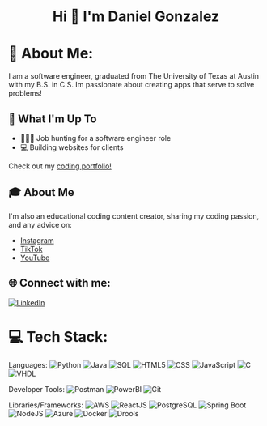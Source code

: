 <!--
**dpolygon/dpolygon** is a ✨ _special_ ✨ repository because its `README.md` (this file) appears on your GitHub profile.

Here are some ideas to get you started:

- 🔭 I’m currently working on ...
- 🌱 I’m currently learning ...
- 👯 I’m looking to collaborate on ...
- 🤔 I’m looking for help with ...
- 💬 Ask me about ...
- 📫 How to reach me: ...
- 😄 Pronouns: ...
- ⚡ Fun fact: ...
-->

<h1 align="center">Hi 👋 I'm Daniel Gonzalez</h1>

# 💫 About Me:
I am a software engineer, graduated from The University of Texas at Austin with my B.S. in C.S. Im passionate about creating apps that serve to solve problems!

## 🚀 What I'm Up To

- 👨🏽‍💻 Job hunting for a software engineer role
- 💻 Building websites for clients

Check out my [coding portfolio!](https://lonestardev.net)

## 🎓 About Me

I'm also an educational coding content creator, sharing my coding passion, and any advice on:

- [Instagram](https://www.instagram.com/swerikcodes/)
- [TikTok](https://www.tiktok.com/@swerikcodes)
- [YouTube](https://www.youtube.com/channel/UCgKFOz_KrMbmypWrawtzDQg)


## 🌐 Connect with me:
[![LinkedIn](https://img.shields.io/badge/LinkedIn-%230077B5.svg?logo=linkedin&logoColor=white)](https://www.linkedin.com/in/erik-cupsa/)

# 💻 Tech Stack:
Languages: 
![Python](https://img.shields.io/badge/python-%233776AB.svg?style=for-the-badge&logo=python&logoColor=white) 
![Java](https://img.shields.io/badge/java-%23ED8B00.svg?style=for-the-badge&logo=java&logoColor=white) 
![SQL](https://img.shields.io/badge/sql-%2307405e.svg?style=for-the-badge&logo=postgresql&logoColor=white) 
![HTML5](https://img.shields.io/badge/html5-%23E34F26.svg?style=for-the-badge&logo=html5&logoColor=white) 
![CSS](https://img.shields.io/badge/css-%231572B6.svg?style=for-the-badge&logo=css3&logoColor=white) 
![JavaScript](https://img.shields.io/badge/javascript-%23323330.svg?style=for-the-badge&logo=javascript&logoColor=%23F7DF1E) 
![C](https://img.shields.io/badge/C-00599C?style=for-the-badge&logo=c&logoColor=white) 
![VHDL](https://img.shields.io/badge/VHDL-%234C709D.svg?style=for-the-badge&logo=V&logoColor=white)

Developer Tools: 
![Postman](https://img.shields.io/badge/Postman-FF6C37?style=for-the-badge&logo=postman&logoColor=white) 
![PowerBI](https://img.shields.io/badge/PowerBI-F2C811?style=for-the-badge&logo=powerbi&logoColor=black) 
![Git](https://img.shields.io/badge/git-%23F05033.svg?style=for-the-badge&logo=git&logoColor=white)

Libraries/Frameworks: 
![AWS](https://img.shields.io/badge/AWS-%23232F3E.svg?style=for-the-badge&logo=amazon-aws&logoColor=white) 
![ReactJS](https://img.shields.io/badge/react-%2320232a.svg?style=for-the-badge&logo=react&logoColor=%2361DAFB) 
![PostgreSQL](https://img.shields.io/badge/PostgreSQL-316192?style=for-the-badge&logo=postgresql&logoColor=white) 
![Spring Boot](https://img.shields.io/badge/Spring_Boot-F2F4F9?style=for-the-badge&logo=spring-boot) 
![NodeJS](https://img.shields.io/badge/node.js-6DA55F?style=for-the-badge&logo=node.js&logoColor=white) 
![Azure](https://img.shields.io/badge/Microsoft_Azure-0078D4?style=for-the-badge&logo=microsoft-azure&logoColor=white) 
![Docker](https://img.shields.io/badge/docker-%230db7ed.svg?style=for-the-badge&logo=docker&logoColor=white) 
![Drools](https://img.shields.io/badge/Drools-%23FF6347.svg?style=for-the-badge&logo=drools&logoColor=white)
